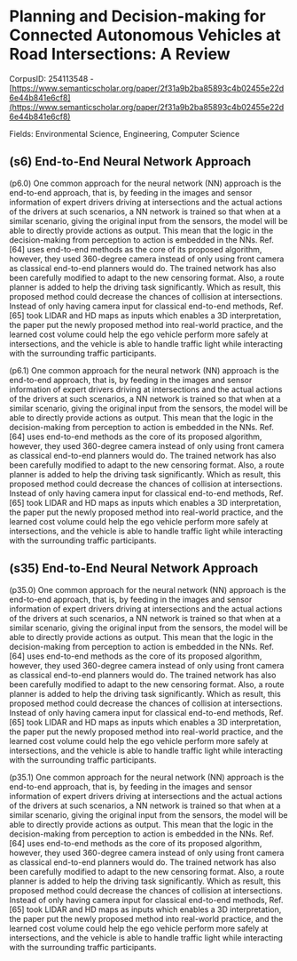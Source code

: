 # Planning and Decision-making for Connected Autonomous Vehicles at Road Intersections: A Review

CorpusID: 254113548 - [https://www.semanticscholar.org/paper/2f31a9b2ba85893c4b02455e22d6e44b841e6cf8](https://www.semanticscholar.org/paper/2f31a9b2ba85893c4b02455e22d6e44b841e6cf8)

Fields: Environmental Science, Engineering, Computer Science

## (s6) End-to-End Neural Network Approach
(p6.0) One common approach for the neural network (NN) approach is the end-to-end approach, that is, by feeding in the images and sensor information of expert drivers driving at intersections and the actual actions of the drivers at such scenarios, a NN network is trained so that when at a similar scenario, giving the original input from the sensors, the model will be able to directly provide actions as output. This mean that the logic in the decision-making from perception to action is embedded in the NNs. Ref. [64] uses end-to-end methods as the core of its proposed algorithm, however, they used 360-degree camera instead of only using front camera as classical end-to-end planners would do. The trained network has also been carefully modified to adapt to the new censoring format. Also, a route planner is added to help the driving task significantly. Which as result, this proposed method could decrease the chances of collision at intersections. Instead of only having camera input for classical end-to-end methods, Ref. [65] took LIDAR and HD maps as inputs which enables a 3D interpretation, the paper put the newly proposed method into real-world practice, and the learned cost volume could help the ego vehicle perform more safely at intersections, and the vehicle is able to handle traffic light while interacting with the surrounding traffic participants.

(p6.1) One common approach for the neural network (NN) approach is the end-to-end approach, that is, by feeding in the images and sensor information of expert drivers driving at intersections and the actual actions of the drivers at such scenarios, a NN network is trained so that when at a similar scenario, giving the original input from the sensors, the model will be able to directly provide actions as output. This mean that the logic in the decision-making from perception to action is embedded in the NNs. Ref. [64] uses end-to-end methods as the core of its proposed algorithm, however, they used 360-degree camera instead of only using front camera as classical end-to-end planners would do. The trained network has also been carefully modified to adapt to the new censoring format. Also, a route planner is added to help the driving task significantly. Which as result, this proposed method could decrease the chances of collision at intersections. Instead of only having camera input for classical end-to-end methods, Ref. [65] took LIDAR and HD maps as inputs which enables a 3D interpretation, the paper put the newly proposed method into real-world practice, and the learned cost volume could help the ego vehicle perform more safely at intersections, and the vehicle is able to handle traffic light while interacting with the surrounding traffic participants.
## (s35) End-to-End Neural Network Approach
(p35.0) One common approach for the neural network (NN) approach is the end-to-end approach, that is, by feeding in the images and sensor information of expert drivers driving at intersections and the actual actions of the drivers at such scenarios, a NN network is trained so that when at a similar scenario, giving the original input from the sensors, the model will be able to directly provide actions as output. This mean that the logic in the decision-making from perception to action is embedded in the NNs. Ref. [64] uses end-to-end methods as the core of its proposed algorithm, however, they used 360-degree camera instead of only using front camera as classical end-to-end planners would do. The trained network has also been carefully modified to adapt to the new censoring format. Also, a route planner is added to help the driving task significantly. Which as result, this proposed method could decrease the chances of collision at intersections. Instead of only having camera input for classical end-to-end methods, Ref. [65] took LIDAR and HD maps as inputs which enables a 3D interpretation, the paper put the newly proposed method into real-world practice, and the learned cost volume could help the ego vehicle perform more safely at intersections, and the vehicle is able to handle traffic light while interacting with the surrounding traffic participants.

(p35.1) One common approach for the neural network (NN) approach is the end-to-end approach, that is, by feeding in the images and sensor information of expert drivers driving at intersections and the actual actions of the drivers at such scenarios, a NN network is trained so that when at a similar scenario, giving the original input from the sensors, the model will be able to directly provide actions as output. This mean that the logic in the decision-making from perception to action is embedded in the NNs. Ref. [64] uses end-to-end methods as the core of its proposed algorithm, however, they used 360-degree camera instead of only using front camera as classical end-to-end planners would do. The trained network has also been carefully modified to adapt to the new censoring format. Also, a route planner is added to help the driving task significantly. Which as result, this proposed method could decrease the chances of collision at intersections. Instead of only having camera input for classical end-to-end methods, Ref. [65] took LIDAR and HD maps as inputs which enables a 3D interpretation, the paper put the newly proposed method into real-world practice, and the learned cost volume could help the ego vehicle perform more safely at intersections, and the vehicle is able to handle traffic light while interacting with the surrounding traffic participants.
